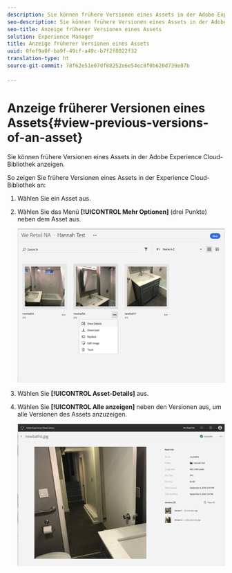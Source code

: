 ```yaml
---
description: Sie können frühere Versionen eines Assets in der Adobe Experience Cloud-Bibliothek anzeigen.
seo-description: Sie können frühere Versionen eines Assets in der Adobe Experience Cloud-Bibliothek anzeigen.
seo-title: Anzeige früherer Versionen eines Assets
solution: Experience Manager
title: Anzeige früherer Versionen eines Assets
uuid: 0fef9a0f-ba9f-49cf-a49c-b7f2f8022f32
translation-type: ht
source-git-commit: 78f62e51e07df88252e6e54ec8f0b620d739e07b

---
```



# Anzeige früherer Versionen eines Assets{#view-previous-versions-of-an-asset}

Sie können frühere Versionen eines Assets in der Adobe Experience Cloud-Bibliothek anzeigen.

So zeigen Sie frühere Versionen eines Assets in der Experience Cloud-Bibliothek an:

1. Wählen Sie ein Asset aus.
1. Wählen Sie das Menü **[!UICONTROL Mehr Optionen]** (drei Punkte) neben dem Asset aus.

   ![](assets/library_asset_options.png)

1. Wählen Sie **[!UICONTROL Asset-Details]** aus.
1. Wählen Sie **[!UICONTROL Alle anzeigen]** neben den Versionen aus, um alle Versionen des Assets anzuzeigen.

   ![](assets/library_details_versions.png)

